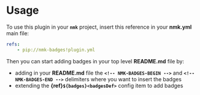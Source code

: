 # Usage

To use this plugin in your **`nmk`** project, insert this reference in your **nmk.yml** main file:
```yaml
refs:
    - pip://nmk-badges!plugin.yml
```

Then you can start adding badges in your top level **README.md** file by:
* adding in your **README.md** file the **`<!-- NMK-BADGES-BEGIN -->`** and **`<!-- NMK-BADGES-END -->`** delimiters where you want to insert the badges
* extending the **{ref}`${badges}<badgesDef>`** config item to add badges
